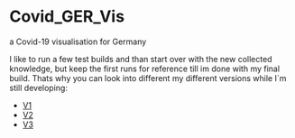 # Covid_GER_Vis
 a Covid-19 visualisation for Germany  

I like to run a few test builds and than start over with the new collected knowledge, but keep the first runs for reference till im done with my final build. Thats why you can look into different my different versions while I´m still developing:
- [V1](https://betabiest.github.io/Covid_GER_Vis/V1/)
- [V2](https://betabiest.github.io/Covid_GER_Vis/V2/)
- [V3](https://betabiest.github.io/Covid_GER_Vis/V3/)